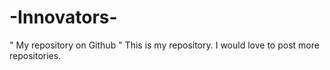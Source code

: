 # -Innovators-
" My repository on Github "
This is my repository.
I would love to post more repositories.

